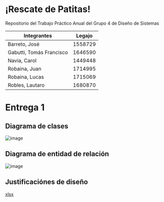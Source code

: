 # ¡Rescate de Patitas!
Repositorio del Trabajo Práctico Anual del Grupo 4 de Diseño de Sistemas 

|Integrantes|Legajo|
|--|--|
|Barreto, José|1558729|
|Gabutti, Tomás Francisco|1646590|
|Navia, Carol|1449448|
|Robaina, Juan|1714995|
|Robaina, Lucas|1715069|
|Robles, Lautaro|1680870|

# Entrega 1

## Diagrama de clases
![image](https://drive.google.com/uc?export=view&id=1j9gsgdy9woseJP0O-AJH8OexH6CyP1Sk)

## Diagrama de entidad de relación
![image](https://drive.google.com/uc?export=view&id=19v0Nujvz5KdtADwnRtBut00C7nWL56nW)

## Justificaciónes de diseño
[xlsx](https://drive.google.com/file/d/1V0M6hayxDkobNz_sGqOsneOdkOQlNayG/view?usp=sharing)
